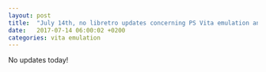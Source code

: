 ```yaml
---
layout: post
title:  "July 14th, no libretro updates concerning PS Vita emulation and emulators"
date:   2017-07-14 06:00:02 +0200
categories: vita emulation
---
```


No updates today!
